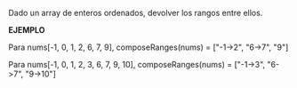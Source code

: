 Dado un array de enteros ordenados, devolver los rangos entre ellos.

**EJEMPLO**

Para nums[-1, 0, 1, 2, 6, 7, 9], composeRanges(nums) = ["-1->2", "6->7", "9"]

Para nums[-1, 0, 1, 2, 3, 6, 7, 9, 10], composeRanges(nums) = ["-1->3", "6->7", "9->10"]
